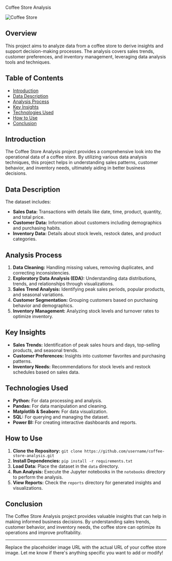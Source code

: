 Coffee Store Analysis

![Coffee Store](https://example.com/coffee-store-image.jpg)  <!-- Replace with actual image URL -->

## **Overview**

This project aims to analyze data from a coffee store to derive insights and support decision-making processes. The analysis covers sales trends, customer preferences, and inventory management, leveraging data analysis tools and techniques.

## **Table of Contents**

- [Introduction](#introduction)
- [Data Description](#data-description)
- [Analysis Process](#analysis-process)
- [Key Insights](#key-insights)
- [Technologies Used](#technologies-used)
- [How to Use](#how-to-use)
- [Conclusion](#conclusion)

## **Introduction**

The Coffee Store Analysis project provides a comprehensive look into the operational data of a coffee store. By utilizing various data analysis techniques, this project helps in understanding sales patterns, customer behavior, and inventory needs, ultimately aiding in better business decisions.

## **Data Description**

The dataset includes:

- **Sales Data:** Transactions with details like date, time, product, quantity, and total price.
- **Customer Data:** Information about customers including demographics and purchasing habits.
- **Inventory Data:** Details about stock levels, restock dates, and product categories.

## **Analysis Process**

1. **Data Cleaning:** Handling missing values, removing duplicates, and correcting inconsistencies.
2. **Exploratory Data Analysis (EDA):** Understanding data distributions, trends, and relationships through visualizations.
3. **Sales Trend Analysis:** Identifying peak sales periods, popular products, and seasonal variations.
4. **Customer Segmentation:** Grouping customers based on purchasing behavior and demographics.
5. **Inventory Management:** Analyzing stock levels and turnover rates to optimize inventory.

## **Key Insights**

- **Sales Trends:** Identification of peak sales hours and days, top-selling products, and seasonal trends.
- **Customer Preferences:** Insights into customer favorites and purchasing patterns.
- **Inventory Needs:** Recommendations for stock levels and restock schedules based on sales data.

## **Technologies Used**

- **Python:** For data processing and analysis.
- **Pandas:** For data manipulation and cleaning.
- **Matplotlib & Seaborn:** For data visualization.
- **SQL:** For querying and managing the dataset.
- **Power BI:** For creating interactive dashboards and reports.

## **How to Use**

1. **Clone the Repository:** `git clone https://github.com/username/coffee-store-analysis.git`
2. **Install Dependencies:** `pip install -r requirements.txt`
3. **Load Data:** Place the dataset in the `data` directory.
4. **Run Analysis:** Execute the Jupyter notebooks in the `notebooks` directory to perform the analysis.
5. **View Reports:** Check the `reports` directory for generated insights and visualizations.

## **Conclusion**

The Coffee Store Analysis project provides valuable insights that can help in making informed business decisions. By understanding sales trends, customer behavior, and inventory needs, the coffee store can optimize its operations and improve profitability.

---

Replace the placeholder image URL with the actual URL of your coffee store image. Let me know if there's anything specific you want to add or modify!
